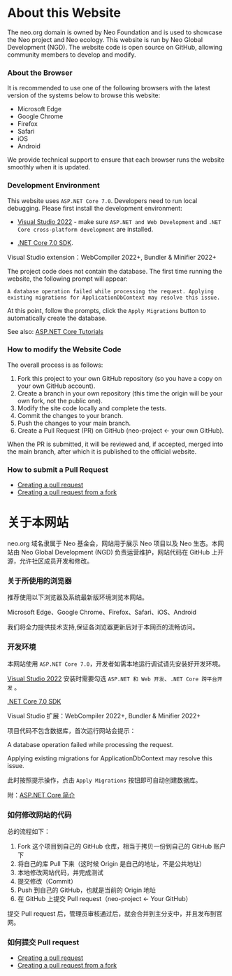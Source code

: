 # About this Website

The neo.org domain is owned by Neo Foundation and is used to showcase the Neo project and Neo ecology. This website is run by Neo Global Development (NGD). The website code is open source on GitHub, allowing community members to develop and modify.

### About the Browser

It is recommended to use one of the following browsers with the latest version of the systems below to browse this website:

- Microsoft Edge
- Google Chrome
- Firefox
- Safari
- iOS
- Android

We provide technical support to ensure that each browser runs the website smoothly when it is updated.

### Development Environment

This website uses `ASP.NET Core 7.0`. Developers need to run local debugging. Please first install the development environment:

- [Visual Studio 2022](https://visualstudio.microsoft.com/) - make sure `ASP.NET and Web Development` and `.NET Core cross-platform development` are installed.

- [.NET Core 7.0  SDK](https://dotnet.microsoft.com/download).

Visual Studio extension：WebCompiler 2022+, Bundler & Minifier 2022+

The project code does not contain the database. The first time running the website, the following prompt will appear:

`A database operation failed while processing the request.
Applying existing migrations for ApplicationDbContext may resolve this issue.`

At this point, follow the prompts, click the `Apply Migrations` button to automatically create the database.

See also: [ASP.NET Core Tutorials](https://docs.microsoft.com/en-us/aspnet/core/introduction-to-aspnet-core?view=aspnetcore-7.0)

### How to modify the Website Code

The overall process is as follows:

1. Fork this project to your own GitHub repository (so you have a copy on your own GitHub account).
2. Create a branch in your own repository (this time the origin will be your own fork, not the public one).
3. Modify the site code locally and complete the tests.
4. Commit the changes to your branch.
5. Push the changes to your main branch.
6. Create a Pull Request (PR) on GitHub (neo-project ← your own GitHub).

When the PR is submitted, it will be reviewed and, if accepted, merged into the main branch, after which it is published to the official website.

### How to submit a Pull Request

- [Creating a pull request](https://help.github.com/articles/creating-a-pull-request/)
- [Creating a pull request from a fork](https://help.github.com/articles/creating-a-pull-request-from-a-fork/)



# 关于本网站 

neo.org 域名隶属于 Neo 基金会，网站用于展示 Neo 项目以及 Neo 生态。本网站由 Neo Global Development (NGD) 负责运营维护，网站代码在 GitHub 上开源，允许社区成员开发和修改。

### 关于所使用的浏览器

推荐使用以下浏览器及系统最新版环境浏览本网站。

Microsoft Edge、Google Chrome、Firefox、Safari、iOS、Android

我们将全力提供技术支持,保证各浏览器更新后对于本网页的流畅访问。

### 开发环境

本网站使用 `ASP.NET Core 7.0`，开发者如需本地运行调试请先安装好开发环境。

[Visual Studio 2022](https://visualstudio.microsoft.com/) 安装时需要勾选 `ASP.NET 和 Web 开发`、`.NET Core 跨平台开发` 。

[.NET Core 7.0 SDK](https://dotnet.microsoft.com/download)

Visual Studio 扩展：WebCompiler 2022+, Bundler & Minifier 2022+


项目代码不包含数据库，首次运行网站会提示：

A database operation failed while processing the request.

Applying existing migrations for ApplicationDbContext may resolve this issue.

此时按照提示操作，点击 `Apply Migrations` 按钮即可自动创建数据库。

附：[ASP.NET Core 简介](https://docs.microsoft.com/zh-cn/aspnet/core/introduction-to-aspnet-core?view=aspnetcore-7.0)

### 如何修改网站的代码

总的流程如下：

1. Fork 这个项目到自己的 GitHub 仓库，相当于拷贝一份到自己的 GitHub 账户下
2. 将自己的库 Pull 下来（这时候 Origin 是自己的地址，不是公共地址）
3. 本地修改网站代码，并完成测试
4. 提交修改（Commit）
5. Push 到自己的 GitHub，也就是当前的 Origin 地址
6. 在 GitHub 上提交 Pull request（neo-project ← Your GitHub）

提交 Pull request 后，管理员审核通过后，就会合并到主分支中，并且发布到官网。

### 如何提交 Pull request

- [Creating a pull request](https://help.github.com/articles/creating-a-pull-request/)
- [Creating a pull request from a fork](https://help.github.com/articles/creating-a-pull-request-from-a-fork/)
